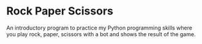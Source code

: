 # Rock Paper Scissors

An introductory program to practice my Python programming skills where you play rock, paper, scissors with a bot and shows the result of the game.
